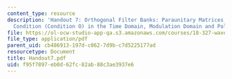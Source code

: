 ```yaml
---
content_type: resource
description: 'Handout 7: Orthogonal Filter Banks: Paraunitary Matrices; Orthogonality
  Condition (Condition O) in the Time Domain, Modulation Domain and Polyphase Domain.'
file: https://ol-ocw-studio-app-qa.s3.amazonaws.com/courses/18-327-wavelets-filter-banks-and-applications-spring-2003/f95f7897eb0d62fc82ab88c3ae3937e6_Handout7.pdf
file_type: application/pdf
parent_uid: cb486913-197d-c062-7d9b-c7d5225177ad
resourcetype: Document
title: Handout7.pdf
uid: f95f7897-eb0d-62fc-82ab-88c3ae3937e6
---
```


